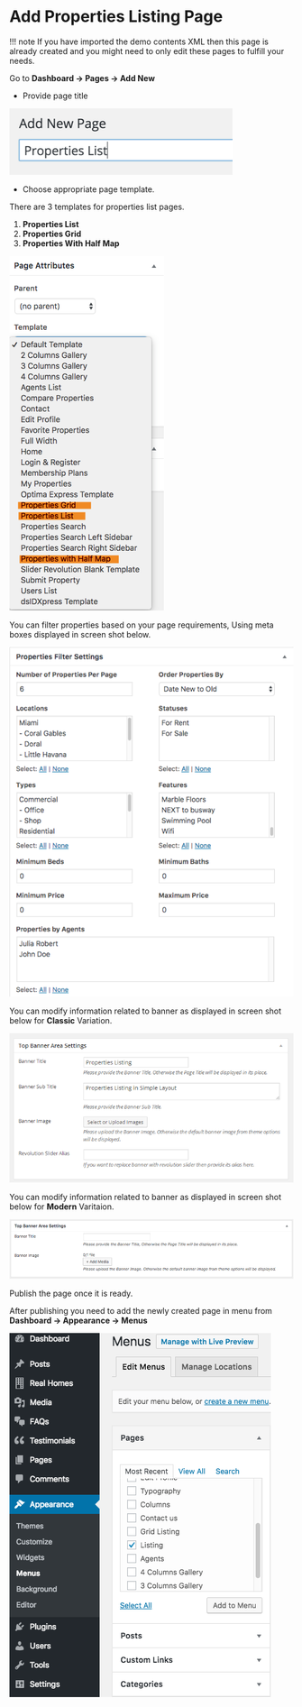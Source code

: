 # Add Properties Listing Page

!!! note
    If you have imported the demo contents XML then this page is already created and you might need to only edit these pages to fulfill your needs.

Go to **Dashboard → Pages → Add New**

- Provide page title

![Properties Listing Page](images/create-pages/add-properties-listing-page.png)

- Choose appropriate page template. 

There are 3 templates for properties list pages.

1. **Properties List**
2. **Properties Grid**
3. **Properties With Half Map**

![Properties Listing Templates](images/create-pages/properties-listing-templates.png)

You can filter properties based on your page requirements, Using meta boxes displayed in screen shot below. 

![Properties Filter Settings](images/create-pages/properties-filter.png)

You can modify information related to banner as displayed in screen shot below for **Classic** Variation.

![Banner Area Settings](images/create-pages/banner-area-settings.png)

You can modify information related to banner as displayed in screen shot below for **Modern** Varitaion.

![Add Gallery Page](images/create-pages/agent-banner-area-settings-mod.png)

Publish the page once it is ready.

After publishing you need to add the newly created page in menu from **Dashboard → Appearance → Menus** 

![Adding Listing Page to the Menu](images/create-pages/add-listing-page-menu.png)
